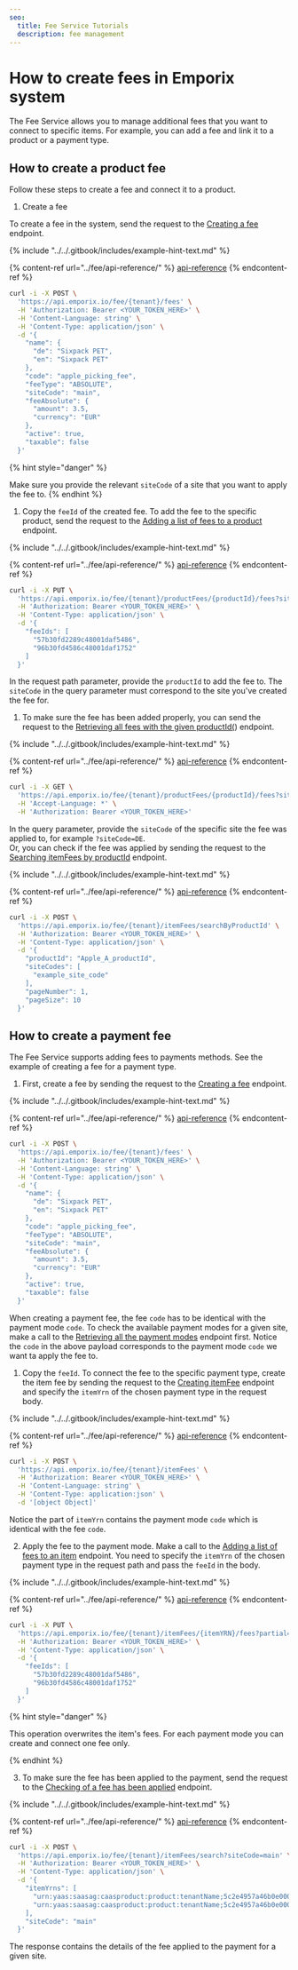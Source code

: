 ```yaml
---
seo:
  title: Fee Service Tutorials
  description: fee management
---
```


# How to create fees in Emporix system

The Fee Service allows you to manage additional fees that you want to connect to specific items. For example, you can add a fee and link it to a product or a payment type. 

## How to create a product fee

Follow these steps to create a fee and connect it to a product.

1. Create a fee

To create a fee in the system, send the request to the [Creating a fee](https://emporix.gitbook.io/documentation-portal/api-references/checkout/fee/api-reference/fee-management#post-fee-tenant-fees) endpoint.

{% include "../../.gitbook/includes/example-hint-text.md" %}

{% content-ref url="../fee/api-reference/" %}
[api-reference](../fee/api-reference/)
{% endcontent-ref %}
```bash
curl -i -X POST \
  'https://api.emporix.io/fee/{tenant}/fees' \
  -H 'Authorization: Bearer <YOUR_TOKEN_HERE>' \
  -H 'Content-Language: string' \
  -H 'Content-Type: application/json' \
  -d '{
    "name": {
      "de": "Sixpack PET",
      "en": "Sixpack PET"
    },
    "code": "apple_picking_fee",
    "feeType": "ABSOLUTE",
    "siteCode": "main",
    "feeAbsolute": {
      "amount": 3.5,
      "currency": "EUR"
    },
    "active": true,
    "taxable": false
  }'
  ```

{% hint style="danger" %}

Make sure you provide the relevant `siteCode` of a site that you want to apply the fee to. 
{% endhint %}


1. Copy the `feeId` of the created fee. To add the fee to the specific product, send the request to the [Adding a list of fees to a product](https://emporix.gitbook.io/documentation-portal/api-references/checkout/fee/api-reference/product-fees-management#put-fee-tenant-productfees-productid-fees) endpoint.

{% include "../../.gitbook/includes/example-hint-text.md" %}

{% content-ref url="../fee/api-reference/" %}
[api-reference](../fee/api-reference/)
{% endcontent-ref %}
```bash
curl -i -X PUT \
  'https://api.emporix.io/fee/{tenant}/productFees/{productId}/fees?siteCode=main&partial=false' \
  -H 'Authorization: Bearer <YOUR_TOKEN_HERE>' \
  -H 'Content-Type: application/json' \
  -d '{
    "feeIds": [
      "57b30fd2289c48001daf5486",
      "96b30fd4586c48001daf1752"
    ]
  }'
  ```

In the request path parameter, provide the `productId` to add the fee to.
The `siteCode` in the query parameter must correspond to the site you've created the fee for.


1. To make sure the fee has been added properly, you can send the request to the [Retrieving all fees with the given productId(](https://emporix.gitbook.io/documentation-portal/api-references/checkout/fee/api-reference/product-fees-management#get-fee-tenant-productfees-productid-fees)) endpoint.

{% include "../../.gitbook/includes/example-hint-text.md" %}

{% content-ref url="../fee/api-reference/" %}
[api-reference](../fee/api-reference/)
{% endcontent-ref %}
```bash
curl -i -X GET \
  'https://api.emporix.io/fee/{tenant}/productFees/{productId}/fees?siteCode=main&expand=false' \
  -H 'Accept-Language: *' \
  -H 'Authorization: Bearer <YOUR_TOKEN_HERE>'
  ```

In the query parameter, provide the `siteCode` of the specific site the fee was applied to, for example `?siteCode=DE`.  
Or, you can check if the fee was applied by sending the request to the [Searching itemFees by productId](https://emporix.gitbook.io/documentation-portal/api-references/checkout/fee/api-reference/item-fee-search#post-fee-tenant-itemfees-searchbyproductid) endpoint.

{% include "../../.gitbook/includes/example-hint-text.md" %}

{% content-ref url="../fee/api-reference/" %}
[api-reference](../fee/api-reference/)
{% endcontent-ref %}
````bash
curl -i -X POST \
  'https://api.emporix.io/fee/{tenant}/itemFees/searchByProductId' \
  -H 'Authorization: Bearer <YOUR_TOKEN_HERE>' \
  -H 'Content-Type: application/json' \
  -d '{
    "productId": "Apple_A_productId",
    "siteCodes": [
      "example_site_code"
    ],
    "pageNumber": 1,
    "pageSize": 10
  }'
  ````
## How to create a payment fee

The Fee Service supports adding fees to payments methods. See the example of creating a fee for a payment type.

1. First, create a fee by sending the request to the [Creating a fee](https://emporix.gitbook.io/documentation-portal/api-references/checkout/fee/api-reference/fee-management#post-fee-tenant-fees) endpoint.

{% include "../../.gitbook/includes/example-hint-text.md" %}

{% content-ref url="../fee/api-reference/" %}
[api-reference](../fee/api-reference/)
{% endcontent-ref %}
```bash
curl -i -X POST \
  'https://api.emporix.io/fee/{tenant}/fees' \
  -H 'Authorization: Bearer <YOUR_TOKEN_HERE>' \
  -H 'Content-Language: string' \
  -H 'Content-Type: application/json' \
  -d '{
    "name": {
      "de": "Sixpack PET",
      "en": "Sixpack PET"
    },
    "code": "apple_picking_fee",
    "feeType": "ABSOLUTE",
    "siteCode": "main",
    "feeAbsolute": {
      "amount": 3.5,
      "currency": "EUR"
    },
    "active": true,
    "taxable": false
  }'
  ```

When creating a payment fee, the fee `code` has to be identical with the payment mode `code`. To check the available payment modes for a given site, make a call to the [Retrieving all the payment modes](https://emporix.gitbook.io/documentation-portal/api-references/checkout/payment-gateway/api-reference/payment-mode-frontend#get-payment-gateway-tenant-paymentmodes-frontend) endpoint first.
Notice the `code` in the above payload corresponds to the payment mode `code` we want ta apply the fee to.


1. Copy the `feeId`. To connect the fee to the specific payment type, create the item fee by sending the request to the [Creating itemFee](https://emporix.gitbook.io/documentation-portal/api-references/checkout/fee/api-reference/item-fee-management#post-fee-tenant-itemfees) endpoint 
and specify the `itemYrn` of the chosen payment type in the request body.


{% include "../../.gitbook/includes/example-hint-text.md" %}

{% content-ref url="../fee/api-reference/" %}
[api-reference](../fee/api-reference/)
{% endcontent-ref %}
```bash
curl -i -X POST \
  'https://api.emporix.io/fee/{tenant}/itemFees' \
  -H 'Authorization: Bearer <YOUR_TOKEN_HERE>' \
  -H 'Content-Language: string' \
  -H 'Content-Type: application:json' \
  -d '[object Object]'
  ```

Notice the part of `itemYrn` contains the payment mode `code` which is identical with the fee `code`.

2. Apply the fee to the payment mode. Make a call to the [Adding a list of fees to an item](https://emporix.gitbook.io/documentation-portal/api-references/checkout/fee/api-reference/item-fee-management#put-fee-tenant-itemfees-itemyrn-fees) endpoint. 
You need to specify the `itemYrn` of the chosen payment type in the request path and pass the `feeId` in the body.

{% include "../../.gitbook/includes/example-hint-text.md" %}

{% content-ref url="../fee/api-reference/" %}
[api-reference](../fee/api-reference/)
{% endcontent-ref %}
```bash
curl -i -X PUT \
  'https://api.emporix.io/fee/{tenant}/itemFees/{itemYRN}/fees?partial=false' \
  -H 'Authorization: Bearer <YOUR_TOKEN_HERE>' \
  -H 'Content-Type: application/json' \
  -d '{
    "feeIds": [
      "57b30fd2289c48001daf5486",
      "96b30fd4586c48001daf1752"
    ]
  }'
```

{% hint style="danger" %}

This operation overwrites the item's fees. 
For each payment mode you can create and connect one fee only.

{% endhint %}

3. To make sure the fee has been applied to the payment, send the request to the [Checking of a fee has been applied](https://emporix.gitbook.io/documentation-portal/api-references/checkout/fee/api-reference/item-fee-search#post-fee-tenant-itemfees-search) endpoint.

{% include "../../.gitbook/includes/example-hint-text.md" %}

{% content-ref url="../fee/api-reference/" %}
[api-reference](../fee/api-reference/)
{% endcontent-ref %}

```bash
curl -i -X POST \
  'https://api.emporix.io/fee/{tenant}/itemFees/search?siteCode=main' \
  -H 'Authorization: Bearer <YOUR_TOKEN_HERE>' \
  -H 'Content-Type: application/json' \
  -d '{
    "itemYrns": [
      "urn:yaas:saasag:caasproduct:product:tenantName;5c2e4957a46b0e0008491095",
      "urn:yaas:saasag:caasproduct:product:tenantName;5c2e4957a46b0e0008491096"
    ],
    "siteCode": "main"
  }'
```

The response contains the details of the fee applied to the payment for a given site.

